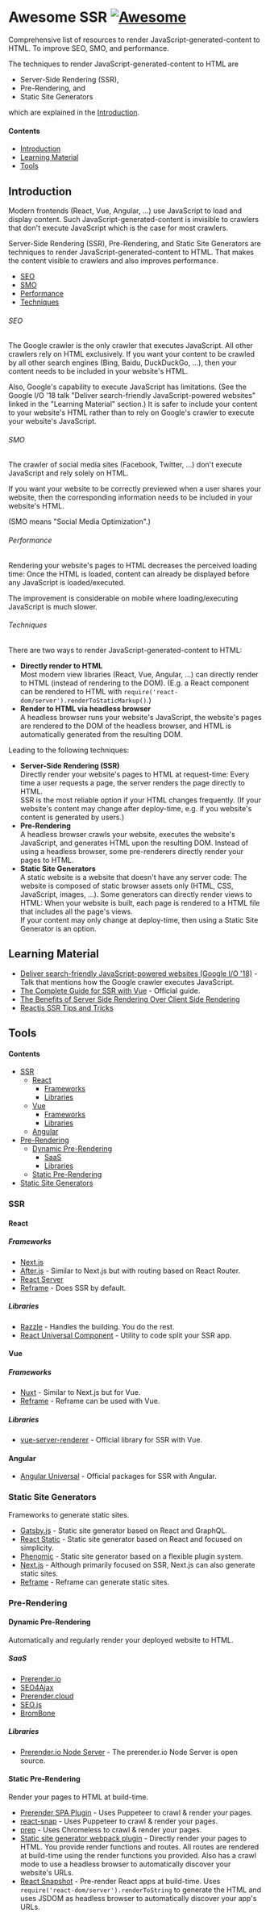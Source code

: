 # Awesome SSR [![Awesome](https://awesome.re/badge-flat.svg)](https://awesome.re)

Comprehensive list of resources to render JavaScript-generated-content to HTML.
To improve SEO, SMO, and performance.

The techniques to render JavaScript-generated-content to HTML are

 - Server-Side Rendering (SSR),
 - Pre-Rendering, and
 - Static Site Generators

which are explained in the [Introduction](#introduction).

#### Contents

- [Introduction](#introduction)
- [Learning Material](#learning-material)
- [Tools](#tools)


## Introduction

Modern frontends (React, Vue, Angular, ...) use JavaScript to load and display content.
Such JavaScript-generated-content is invisible to crawlers that don't execute JavaScript which is the case for most crawlers.

Server-Side Rendering (SSR), Pre-Rendering, and Static Site Generators are techniques to render JavaScript-generated-content to HTML.
That makes the content visible to crawlers and also improves performance.

- [SEO](#seo)
- [SMO](#smo)
- [Performance](#performance)
- [Techniques](#techniques)

###### SEO

The Google crawler is
the only crawler that executes JavaScript.
All other crawlers rely on HTML exclusively.
If you want your content to be crawled by all other search engines (Bing, Baidu, DuckDuckGo, ...), then your content needs to be included in your website's HTML.

Also, Google's capability to execute JavaScript has limitations.
(See the Google I/O '18 talk "Deliver search-friendly JavaScript-powered websites" linked in the "Learning Material" section.)
It is safer to include your content to your website's HTML
rather than to rely on Google's crawler to execute your website's JavaScript.

###### SMO

The crawler of social media sites (Facebook, Twitter, ...) don't execute JavaScript and rely solely on HTML.

If you want your website to be correctly previewed when a user shares your website, then the corresponding information needs to be included in your website's HTML.

(SMO means "Social Media Optimization".)

###### Performance

Rendering your website's pages to HTML decreases the perceived loading time:
Once the HTML is loaded, content can already be displayed before any JavaScript is loaded/executed.

The improvement is considerable on mobile
where loading/executing JavaScript is much slower.

###### Techniques

There are two ways to render JavaScript-generated-content to HTML:

- **Directly render to HTML**
  <br/>
  Most modern view libraries (React, Vue, Angular, ...) can directly render to HTML (instead of rendering to the DOM).
  (E.g. a React component can be rendered to HTML with `require('react-dom/server').renderToStaticMarkup()`.)
- **Render to HTML via headless browser**
  <br/>
  A headless browser runs your website's JavaScript,
  the website's pages are rendered to the DOM of the headless browser,
  and HTML is automatically generated from the resulting DOM.

Leading to the following techniques:

- **Server-Side Rendering (SSR)**
  <br/>
  Directly render your website's pages to HTML at request-time:
  Every time a user requests a page, the server renders the page directly to HTML.
  <br/>
  SSR is the most reliable option if your HTML changes frequently.
  (If your website's content may change after deploy-time,
  e.g. if you website's content is generated by users.)
- **Pre-Rendering**
  <br/>
  A headless browser crawls your website, executes the website's JavaScript, and generates HTML upon the resulting DOM.
  Instead of using a headless browser,
  some pre-renderers directly render your pages to HTML.
- **Static Site Generators**
  <br/>
  A static website is a website that doesn't have any server code:
  The website is composed of static browser assets only (HTML, CSS, JavaScript, images, ...).
  Some generators can directly render views to HTML:
  When your website is built, each page is rendered to a HTML file that includes all the page's views.
  <br/>
  If your content may only change at deploy-time, then using a Static Site Generator is an option.


## Learning Material

 - [Deliver search-friendly JavaScript-powered websites (Google I/O '18)](https://www.youtube.com/watch?v=PFwUbgvpdaQ) - Talk that mentions how the Google crawler executes JavaScript.
 - [The Complete Guide for SSR with Vue](https://ssr.vuejs.org/) - Official guide.
 - [The Benefits of Server Side Rendering Over Client Side Rendering](https://medium.com/walmartlabs/the-benefits-of-server-side-rendering-over-client-side-rendering-5d07ff2cefe8)
 - [Reactjs SSR Tips and Tricks](https://medium.com/@atahani/reactjs-ssr-tips-and-tricks-be9edff5b7bb)

## Tools

#### Contents

- [SSR](#ssr)
  - [React](#react)
    - [Frameworks](#frameworks)
    - [Libraries](#libraries)
  - [Vue](#vue)
    - [Frameworks](#frameworks-1)
    - [Libraries](#libraries-1)
  - [Angular](#vue)
- [Pre-Rendering](#pre-rendering)
  - [Dynamic Pre-Rendering](#dynamic-pre-rendering)
    - [SaaS](#saas)
    - [Libraries](#libraries-2)
  - [Static Pre-Rendering](#static-pre-rendering)
- [Static Site Generators](#static-site-generators)

### SSR

#### React

##### Frameworks

 - [Next.js](https://github.com/zeit/next.js)
 - [After.js](https://github.com/jaredpalmer/after.js) - Similar to Next.js but with routing based on React Router.
 - [React Server](https://github.com/redfin/react-server)
 - [Reframe](https://github.com/reframejs/reframe) - Does SSR by default.

##### Libraries

 - [Razzle](https://github.com/jaredpalmer/razzle) - Handles the building. You do the rest.
 - [React Universal Component](https://github.com/faceyspacey/react-universal-component) - Utility to code split your SSR app.


#### Vue

##### Frameworks

 - [Nuxt](https://github.com/nuxt/nuxt.js) - Similar to Next.js but for Vue.
 - [Reframe](https://github.com/reframejs/reframe) - Reframe can be used with Vue.

##### Libraries

 - [vue-server-renderer](https://www.npmjs.com/package/vue-server-renderer) - Official library for SSR with Vue.

#### Angular

 - [Angular Universal](https://github.com/angular/universal) - Official packages for SSR with Angular.





### Static Site Generators

Frameworks to generate static sites.

 - [Gatsby.js](https://github.com/gatsbyjs/gatsby) - Static site generator based on React and GraphQL.
 - [React Static](https://github.com/nozzle/react-static) - Static site generator based on React and focused on simplicity.
 - [Phenomic](https://github.com/phenomic/phenomic) - Static site generator based on a flexible plugin system.
 - [Next.js](https://github.com/zeit/next.js) - Although primarily focused on SSR, Next.js can also generate static sites.
 - [Reframe](https://github.com/reframejs/reframe) - Reframe can generate static sites.





### Pre-Rendering

#### Dynamic Pre-Rendering

Automatically and regularly render your deployed website to HTML.

##### SaaS

 - [Prerender.io](https://prerender.io/)
 - [SEO4Ajax](https://www.seo4ajax.com/)
 - [Prerender.cloud](https://www.prerender.cloud/)
 - [SEO.js](http://getseojs.com/)
 - [BromBone](https://www.brombone.com/)

##### Libraries

 - [Prerender.io Node Server](https://github.com/prerender/prerender) - The prerender.io Node Server is open source.

#### Static Pre-Rendering

Render your pages to HTML at build-time.

 - [Prerender SPA Plugin](https://github.com/chrisvfritz/prerender-spa-plugin) - Uses Puppeteer to crawl & render your pages.
 - [react-snap](https://github.com/stereobooster/react-snap) - Uses Puppeteer to crawl & render your pages.
 - [prep](https://github.com/prismagraphql/prep) - Uses Chromeless to crawl & render your pages.
 - [Static site generator webpack plugin](https://github.com/markdalgleish/static-site-generator-webpack-plugin) - Directly render your pages to HTML. You provide render functions and routes. All routes are rendered at build-time using the render functions you provided. Also has a crawl mode to use a headless browser to automatically discover your website's URLs.
 - [React Snapshot](https://github.com/geelen/react-snapshot) - Pre-render React apps at build-time. Uses `require('react-dom/server').renderToString` to generate the HTML and uses JSDOM as headless browser to automatically discover your app's URLs.





